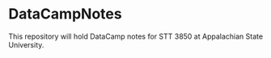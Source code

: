 # DataCampNotes
This repository will hold DataCamp notes for STT 3850 at Appalachian State University. 
